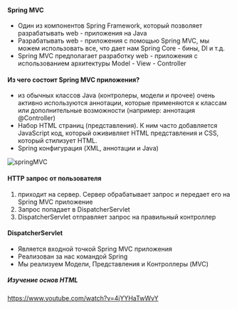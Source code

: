 #### Spring MVC
- Один из компонентов Spring Framework, который позволяет разрабатывать web - приложения на Java
- Разрабатывать web - приложения с помощью Spring MVC, мы можем использовать все, что дает нам Spring Core - бины, DI и т.д.
- Spring MVC предполагает разработку web - приложения с использованием архитектуры Model - View - Controller

#### Из чего состоит Spring MVC приложения?
- из обычных классов Java (контролеры, модели и прочее) очень активно используются аннотации, которые применяются к классам или дополнительные возможности (например: аннотация @Controller)
- Набор HTML страниц (представления). К ним часто добавляется JavaScript код, который ожививляет HTML представления и CSS, который стилизует HTML.
- Spring конфигурация (XML, аннотации и Java)

![springMVC](https://user-images.githubusercontent.com/74898966/103503047-b210e280-4e85-11eb-9101-3137abaad971.jpg)



#### HTTP запрос от пользователя
1) приходит на сервер. Сервер обрабатывает запрос и передает его на Spring MVC приложение
2) Запрос попадает в DispatcherServlet
3) DispatcherServlet отправляет запрос на правильный контроллер

#### DispatcherServlet
- Является входной точкой Spring MVC приложения
- Реализован за нас командой Spring
- Мы реализуем Модели, Представления и Контроллеры (MVC)

##### Изучение основ HTML
https://www.youtube.com/watch?v=4jYYHaTwWvY
